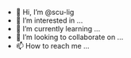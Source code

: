 - 👋 Hi, I’m @scu-lig
- 👀 I’m interested in ...
- 🌱 I’m currently learning ...
- 💞️ I’m looking to collaborate on ...
- 📫 How to reach me ...

<!---
scu-lig/scu-lig is a ✨ special ✨ repository because its `README.md` (this file) appears on your GitHub profile.
You can click the Preview link to take a look at your changes.
--->
